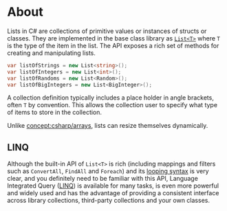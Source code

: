 # About

Lists in C# are collections of primitive values or instances of structs or classes. They are implemented in the base class library as [`List<T>`][lists-docs] where `T` is the type of the item in the list. The API exposes a rich set of methods for creating and manipulating lists.

```csharp
var listOfStrings = new List<string>();
var listOfIntegers = new List<int>();
var listOfRandoms = new List<Random>();
var listOfBigIntegers = new List<BigInteger>();
```

A collection definition typically includes a place holder in angle brackets, often `T` by convention. This allows the collection user to specify what type of items to store in the collection.

Unlike [concept:csharp/arrays](), lists can resize themselves dynamically.

## LINQ

Although the built-in API of `List<T>` is rich (including mappings and filters such as `ConvertAll`, `FindAll` and `Foreach`) and its [looping syntax][for-each] is very clear, and you definitely need to be familiar with this API, Language Integrated Query ([LINQ][linq]) is available for many tasks, is even more powerful and widely used and has the advantage of providing a consistent interface across library collections, third-party collections and your own classes.

[lists-docs]: https://docs.microsoft.com/en-us/dotnet/api/system.collections.generic.list-1?view=netcore-3.1
[lists-tutorial]: https://csharp.net-tutorials.com/collections/lists/
[linq]: https://docs.microsoft.com/en-us/dotnet/csharp/programming-guide/concepts/linq/
[for-each]: https://docs.microsoft.com/en-us/dotnet/csharp/language-reference/keywords/foreach-in
